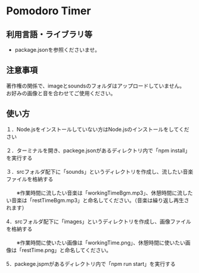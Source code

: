 # Pomodoro Timer

## 利用言語・ライブラリ等
* package.jsonを参照くださいませ。<br>

## 注意事項
著作権の関係で、imageとsoundsのフォルダはアップロードしていません。<br>
お好みの画像と音を合わせてご使用ください。

## 使い方
１．Node.jsをインストールしていない方はNode.jsのインストールをしてください<br><br>
２．ターミナルを開き、packege.jsonがあるディレクトリ内で「npm install」を実行する<br><br>
３．srcフォルダ配下に「sounds」というディレクトリを作成し、流したい音楽ファイルを格納する<br><br>
　　※作業時間に流したい音楽は「workingTimeBgm.mp3」、休憩時間に流したい音楽は「restTimeBgm.mp3」と命名してください。（音楽は繰り返し再生されます）<br><br>
4．srcフォルダ配下に「images」というディレクトリを作成し、画像ファイルを格納する<br><br>
　　※作業時間に使いたい画像は「workingTime.png」、休憩時間に使いたい画像は「restTime.png」と命名してください。<br><br>
5．packege.jspmがあるディレクトリ内で「npm run start」を実行する
